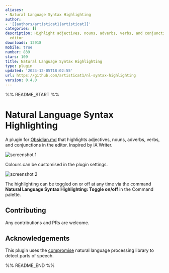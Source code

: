 ```yaml
---
aliases:
- Natural Language Syntax Highlighting
author:
- '[[authors/artisticat1|artisticat]]'
categories: []
description: Highlight adjectives, nouns, adverbs, verbs, and conjunctions in the
  editor
downloads: 12918
mobile: true
number: 839
stars: 109
title: Natural Language Syntax Highlighting
type: plugin
updated: '2024-12-05T18:02:55'
url: https://github.com/artisticat1/nl-syntax-highlighting
version: 0.4.0
---
```


%% README_START %%

# Natural Language Syntax Highlighting

A plugin for [Obsidian.md](https://obsidian.md/) that highlights adjectives, nouns, adverbs, verbs, and conjunctions in the editor. Inspired by iA Writer.

![screenshot 1](https://raw.githubusercontent.com/artisticat1/nl-syntax-highlighting/HEAD/img/screenshot_1.png)

Colours can be customised in the plugin settings.

![screenshot 2](https://raw.githubusercontent.com/artisticat1/nl-syntax-highlighting/HEAD/img/screenshot_2.png)

The highlighting can be toggled on or off at any time via the command **Natural Language Syntax Highlighting: Toggle on/off** in the Command palette.

## Contributing

Any contributions and PRs are welcome.

## Acknowledgements

This plugin uses the [compromise](https://github.com/spencermountain/compromise) natural language processing library to detect parts of speech.


%% README_END %%